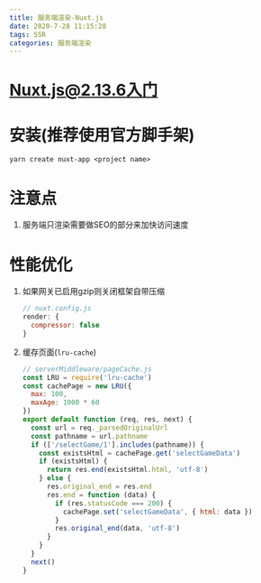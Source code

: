 ```yaml
---
title: 服务端渲染-Nuxt.js
date: 2020-7-28 11:15:28
tags: SSR
categories: 服务端渲染
---
```


# Nuxt.js@2.13.6入门

# 安装(推荐使用官方脚手架)

`yarn create nuxt-app <project name>`

# 注意点

1. 服务端只渲染需要做SEO的部分来加快访问速度

# 性能优化

1. 如果网关已启用gzip则关闭框架自带压缩

    ```js
    // nuxt.config.js
    render: {
      compressor: false
    }
    ```

2. 缓存页面(`lru-cache`)

    ```js
    // serverMiddleware/pageCache.js
    const LRU = require('lru-cache')
    const cachePage = new LRU({
      max: 100,
      maxAge: 1000 * 60
    })
    export default function (req, res, next) {
      const url = req._parsedOriginalUrl
      const pathname = url.pathname
      if (['/selectGame/1'].includes(pathname)) {
        const existsHtml = cachePage.get('selectGameData')
        if (existsHtml) {
          return res.end(existsHtml.html, 'utf-8')
        } else {
          res.original_end = res.end
          res.end = function (data) {
            if (res.statusCode === 200) {
              cachePage.set('selectGameData', { html: data })
            }
            res.original_end(data, 'utf-8')
          }
        }
      }
      next()
    }
    ```
